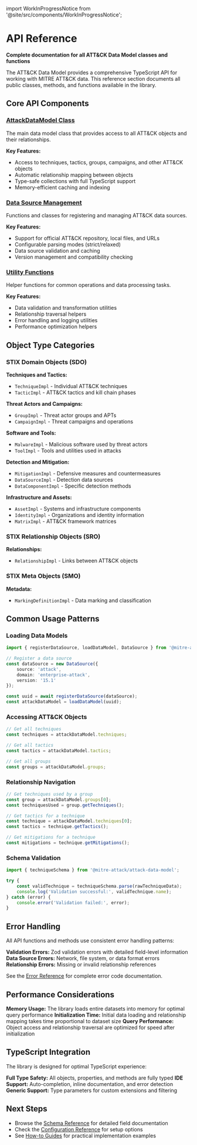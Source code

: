 import WorkInProgressNotice from '@site/src/components/WorkInProgressNotice';

# API Reference

<WorkInProgressNotice />

**Complete documentation for all ATT&CK Data Model classes and functions**

The ATT&CK Data Model provides a comprehensive TypeScript API for working with MITRE ATT&CK data. This reference section documents all public classes, methods, and functions available in the library.

## Core API Components

### [AttackDataModel Class](./attack-data-model)

The main data model class that provides access to all ATT&CK objects and their relationships.

**Key Features:**

- Access to techniques, tactics, groups, campaigns, and other ATT&CK objects
- Automatic relationship mapping between objects
- Type-safe collections with full TypeScript support
- Memory-efficient caching and indexing

### [Data Source Management](./data-sources)

Functions and classes for registering and managing ATT&CK data sources.

**Key Features:**

- Support for official ATT&CK repository, local files, and URLs
- Configurable parsing modes (strict/relaxed)
- Data source validation and caching
- Version management and compatibility checking

### [Utility Functions](./utilities)

Helper functions for common operations and data processing tasks.

**Key Features:**

- Data validation and transformation utilities
- Relationship traversal helpers
- Error handling and logging utilities
- Performance optimization helpers

## Object Type Categories

### STIX Domain Objects (SDO)

**Techniques and Tactics:**

- `TechniqueImpl` - Individual ATT&CK techniques
- `TacticImpl` - ATT&CK tactics and kill chain phases

**Threat Actors and Campaigns:**

- `GroupImpl` - Threat actor groups and APTs
- `CampaignImpl` - Threat campaigns and operations

**Software and Tools:**

- `MalwareImpl` - Malicious software used by threat actors
- `ToolImpl` - Tools and utilities used in attacks

**Detection and Mitigation:**

- `MitigationImpl` - Defensive measures and countermeasures
- `DataSourceImpl` - Detection data sources
- `DataComponentImpl` - Specific detection methods

**Infrastructure and Assets:**

- `AssetImpl` - Systems and infrastructure components
- `IdentityImpl` - Organizations and identity information
- `MatrixImpl` - ATT&CK framework matrices

### STIX Relationship Objects (SRO)

**Relationships:**

- `RelationshipImpl` - Links between ATT&CK objects

### STIX Meta Objects (SMO)

**Metadata:**

- `MarkingDefinitionImpl` - Data marking and classification

## Common Usage Patterns

### Loading Data Models

```typescript
import { registerDataSource, loadDataModel, DataSource } from '@mitre-attack/attack-data-model';

// Register a data source
const dataSource = new DataSource({
    source: 'attack',
    domain: 'enterprise-attack',
    version: '15.1'
});

const uuid = await registerDataSource(dataSource);
const attackDataModel = loadDataModel(uuid);
```

### Accessing ATT&CK Objects

```typescript
// Get all techniques
const techniques = attackDataModel.techniques;

// Get all tactics
const tactics = attackDataModel.tactics;

// Get all groups
const groups = attackDataModel.groups;
```

### Relationship Navigation

```typescript
// Get techniques used by a group
const group = attackDataModel.groups[0];
const techniquesUsed = group.getTechniques();

// Get tactics for a technique
const technique = attackDataModel.techniques[0];
const tactics = technique.getTactics();

// Get mitigations for a technique
const mitigations = technique.getMitigations();
```

### Schema Validation

```typescript
import { techniqueSchema } from '@mitre-attack/attack-data-model';

try {
    const validTechnique = techniqueSchema.parse(rawTechniqueData);
    console.log('Validation successful:', validTechnique.name);
} catch (error) {
    console.error('Validation failed:', error);
}
```

## Error Handling

All API functions and methods use consistent error handling patterns:

**Validation Errors:** Zod validation errors with detailed field-level information
**Data Source Errors:** Network, file system, or data format errors
**Relationship Errors:** Missing or invalid relationship references

See the [Error Reference](../errors) for complete error code documentation.

## Performance Considerations

**Memory Usage:** The library loads entire datasets into memory for optimal query performance
**Initialization Time:** Initial data loading and relationship mapping takes time proportional to dataset size
**Query Performance:** Object access and relationship traversal are optimized for speed after initialization

## TypeScript Integration

The library is designed for optimal TypeScript experience:

**Full Type Safety:** All objects, properties, and methods are fully typed
**IDE Support:** Auto-completion, inline documentation, and error detection
**Generic Support:** Type parameters for custom extensions and filtering

## Next Steps

- Browse the [Schema Reference](../schemas/) for detailed field documentation
- Check the [Configuration Reference](../configuration) for setup options
- See [How-to Guides](../../how-to-guides/) for practical implementation examples
